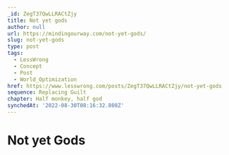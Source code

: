 ```yaml
---
_id: ZegT37QwLLRACtZjy
title: Not yet gods
author: null
url: https://mindingourway.com/not-yet-gods/
slug: not-yet-gods
type: post
tags:
  - LessWrong
  - Concept
  - Post
  - World_Optimization
href: https://www.lesswrong.com/posts/ZegT37QwLLRACtZjy/not-yet-gods
sequence: Replacing Guilt
chapter: Half monkey, half god
synchedAt: '2022-08-30T08:16:32.808Z'
---
```


# Not yet Gods
